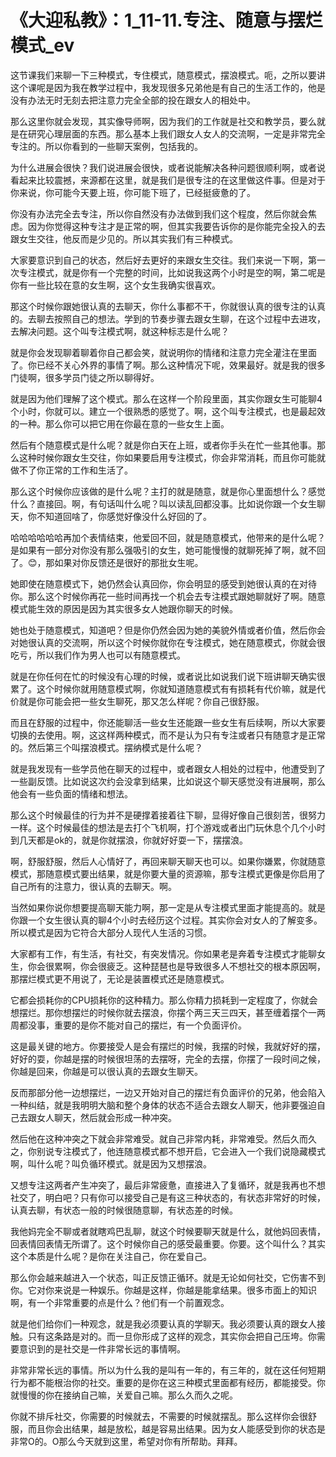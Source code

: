 # 《大迎私教》：1_11-11.专注、随意与摆烂模式_ev

这节课我们来聊一下三种模式，专住模式，随意模式，摆浪模式。呃，之所以要讲这个课呢是因为我在教学过程中，我发现很多兄弟他是有自己的生活工作的，他是没有办法无时无刻去把注意力完全全部的投在跟女人的相处中。

那么这里你就会发现，其实像导师啊，因为我们的工作就是社交和教学员，要么就是在研究心理层面的东西。那么基本上我们跟女人女人的交流啊，一定是非常完全专注的。所以你看到的一些聊天案例，包括我的。

为什么进展会很快？我们说进展会很快，或者说能解决各种问题很顺利啊，或者说看起来比较震撼，来源都在这里，就是我们是很专注的在这里做这件事。但是对于你来说，你可能今天要上班，你可能下班了，已经挺疲惫的了。

你没有办法完全去专注，所以你自然没有办法做到我们这个程度，然后你就会焦虑。因为你觉得这种专注才是正常的啊，但其实我要告诉你的是你能完全投入的去跟女生交往，他反而是少见的。所以其实我们有三种模式。

大家要意识到自己的状态，然后好去更好的来跟女生交往。我们来说一下啊，第一次专注模式，就是你有一个完整的时间，比如说我这两个小时是空的啊，第二呢是你有一些比较在意的女生啊，这个女生我确实很喜欢。

那这个时候你跟她很认真的去聊天，你什么事都不干，你就很认真的很专注的认真的。去聊去按照自己的想法。学到的节奏步骤去跟女生聊，在这个过程中去进攻，去解决问题。这个叫专注模式啊，就这种标志是什么呢？

就是你会发现聊着聊着你自己都会笑，就说明你的情绪和注意力完全灌注在里面了。你已经不关心外界的事情了啊。那么这种情况下呢，效果最好。就是我的很多门徒啊，很多学员门徒之所以聊得好。

就是因为他们理解了这个模式。那么在这样一个阶段里面，其实你跟女生可能聊4个小时，你就可以。建立一个很熟悉的感觉了。啊，这个叫专注模式，也是最起效的一种。那么你可以把它用在你最在意的一些女生上面。

然后有个随意模式是什么呢？就是你白天在上班，或者你手头在忙一些其他事。那么这种时候你跟女生交往，你如果要启用专注模式，你会非常消耗，而且你可能就做不了你正常的工作和生活了。

那么这个时候你应该做的是什么呢？主打的就是随意，就是你心里面想什么？感觉什么？直接回。啊，有句话叫什么呢？叫以读乱回都没事。比如说你跟一个女生聊天，你不知道回啥了，你感觉好像没什么好回的了。

哈哈哈哈哈哈再加个表情结束，他爱回不回，就是随意模式，他带来的是什么呢？是如果有一部分对你没有那么强吸引的女生，她可能慢慢的就聊死掉了啊，就不回了。😊，那如果对你反馈还是很好的那批女生呢。

她即使在随意模式下，她仍然会认真回你，你会明显的感受到她很认真的在对待你。那么这个时候你再花一些时间再找一个机会去专注模式跟她聊就好了啊。随意模式能生效的原因是因为其实很多女人她跟你聊天的时候。

她也处于随意模式，知道吧？但是你仍然会因为她的美貌外情或者价值，然后你会对她很认真的交流啊，所以这个时候你就你在专注模式，她在随意模式，你就会很吃亏，所以我们作为男人也可以有随意模式。

就是在你任何在忙的时候没有心理的时候，或者说比如说我们说下班讲聊天确实很累了。这个时候你就用随意模式啊，你就知道随意模式有有损耗有代价嘛，就是代价就是你可能会把一些女生聊死，那又怎么样呢？你自己很舒服。

而且在舒服的过程中，你还能聊活一些女生还能跟一些女生有后续啊，所以大家要切换的去使用。啊，这这样两种模式，而不是认为只有专注或者只有随意才是正常的。然后第三个叫摆浪模式。摆纳模式是什么呢？

就是我发现有一些学员他在聊天的过程中，或者跟女人相处的过程中，他遭受到了一些副反馈。比如说这次约会没拿到结果，比如说这个聊天感觉没有进展啊，那么他会有一些负面的情绪和想法。

那么这个时候最佳的行为并不是硬撑着接着往下聊，显得好像自己很刻苦，很努力一样。这个时候最佳的想法是去打个飞机啊，打个游戏或者出门玩休息个几个小时到几天都是ok的，就是你就摆浪，你就好好耍一下，摆摆浪。

啊，舒服舒服，然后人心情好了，再回来聊天聊天也可以。如果你嫌累，你就随意模式，那随意模式要出结果，就是你要大量的资源嘛，那专注模式更像是你启用了自己所有的注意力，很认真的去聊天。啊。

当然如果你说你想要提高聊天能力啊，那一定是从专注模式里面才能提高的。就是你跟一个女生很认真的聊4个小时去经历这个过程。其实你会对女人的了解变多。所以模式是因为它符合大部分人现代人生活的习惯。

大家都有工作，有生活，有社交，有突发情况。你如果老是奔着专注模式才能聊女生，你会很累啊，你会很疲乏。这种琵琶也是导致很多人不想社交的根本原因啊，那摆烂模式更不用说了，无论是装置模式还是随意模式。

它都会损耗你的CPU损耗你的这种精力。那么你精力损耗到一定程度了，你就会想摆烂。那你想摆烂的时候你就去摆浪，你摆个两三天三四天，甚至缠着摆个一两周都没事，重要的是你不能对自己的摆烂，有一个负面评价。

这是最关键的地方。你要接受人是会有摆烂的时候，我摆的时候，我就好好的摆，好好的耍，你越是摆的时候很坦荡的去摆呀，完全的去摆，你摆了一段时间之候，你越是回来，你越是可以很认真的去跟女生聊天。

反而那部分他一边想摆烂，一边又开始对自己的摆烂有负面评价的兄弟，他会陷入一种纠结，就是我明明大脑和整个身体的状态不适合去跟女人聊天，他非要强迫自己去跟女人聊天，然后就会形成一种冲突。

然后他在这种冲突之下就会非常难受。就自己非常内耗，非常难受。然后久而久之，你别说专注模式了，他连随意模式都不想开启，它会进入一个我们说隐藏模式啊，叫什么呢？叫负循环模式。就是因为又想摆浪。

又想专注这两者产生冲突了，最后非常疲惫，直接进入了复循环，就是我再也不想社交了，明白吧？只有你可以接受自己是有这三种状态的，有状态非常好的时候，认真去聊，有状态一般的时候很随意聊，有状态差的时候。

我他妈完全不聊或者就瞎鸡巴乱聊，就这个时候要聊天就是什么，就他妈回表情，回表情回表情无所谓了。这个时候你自己的感受最重要。你要。这个叫什么？其实这个本质是什么呢？是你在关注自己，你在爱自己。

那么你会越来越进入一个状态，叫正反馈正循环。就是无论如何社交，它伤害不到你。它对你来说是一种娱乐。你越是这样，你越是能拿结果。很多市面上的知识啊，有一个非常重要的点是什么？他们有一个前置观念。

就是他们给你们一种观念，就是我必须要认真的学聊天。我必须要认真的跟女人接触。只有这条路是对的。而一旦你形成了这样的观念，其实你会把自己压垮。你需要意识到的是社交是一件非常长远的事情啊。

非常非常长远的事情。所以为什么我的是叫有一年的，有三年的，就在这任何短期行为都不能根治你的社交。重要的是你在这三种模式里面都有经历，都能接受。你就慢慢的你在接纳自己嘛，关爱自己嘛。那么久而久之呢。

你就不排斥社交，你需要的时候就去，不需要的时候就摆乱。那么这样你会很舒服，而且你会出结果，越是放松，越是容易出结果。因为女人能感受到你的状态是非常O的。O那么今天就到这里，希望对你有所帮助。拜拜。

